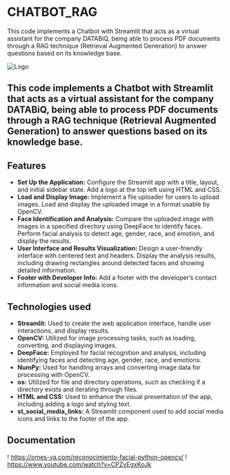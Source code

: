 # CHATBOT_RAG
This code implements a Chatbot with Streamlit that acts as a virtual assistant for the company DATABiQ, being able to process PDF documents through a RAG technique (Retrieval Augmented Generation) to answer questions based on its knowledge base.

![Logo](https://images.contentstack.io/v3/assets/bltefdd0b53724fa2ce/blt1496b19e4c6f9e66/66ba412a46b3f4241b969f48/rag-in-action.jpeg)

## This code implements a Chatbot with Streamlit that acts as a virtual assistant for the company DATABiQ, being able to process PDF documents through a RAG technique (Retrieval Augmented Generation) to answer questions based on its knowledge base.

## Features

- **Set Up the Application:** Configure the Streamlit app with a title, layout, and initial sidebar state. Add a logo at the top left using HTML and CSS.
- **Load and Display Image:** Implement a file uploader for users to upload images. Load and display the uploaded image in a format usable by OpenCV.
- **Face Identification and Analysis:** Compare the uploaded image with images in a specified directory using DeepFace to identify faces. Perform facial analysis to detect age, gender, race, and emotion, and display the results.
- **User Interface and Results Visualization:** Design a user-friendly interface with centered text and headers. Display the analysis results, including drawing rectangles around detected faces and showing detailed information.
- **Footer with Developer Info:** Add a footer with the developer’s contact information and social media icons.

## Technologies used

- **Streamlit:** Used to create the web application interface, handle user interactions, and display results.
- **OpenCV:** Utilized for image processing tasks, such as loading, converting, and displaying images.
- **DeepFace:** Employed for facial recognition and analysis, including identifying faces and detecting age, gender, race, and emotions.
- **NumPy:** Used for handling arrays and converting image data for processing with OpenCV.
- **os:** Utilized for file and directory operations, such as checking if a directory exists and iterating through files.
- **HTML and CSS:** Used to enhance the visual presentation of the app, including adding a logo and styling text.
- **st_social_media_links:** A Streamlit component used to add social media icons and links to the footer of the app.

## **Documentation**
! https://omes-va.com/reconocimiento-facial-python-opencv/
! https://www.youtube.com/watch?v=CPZvEgxKoJk
